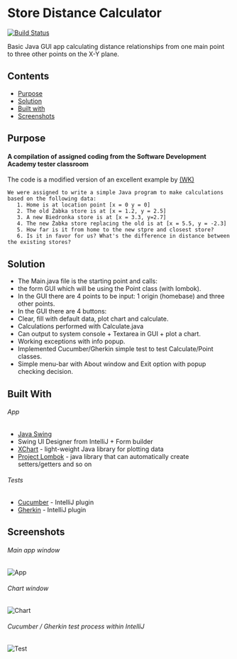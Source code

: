 # Store Distance Calculator

[![Build Status](https://travis-ci.org/meshcode/store-distance-calculator.svg?branch=master)](https://travis-ci.org/meshcode/store-distance-calculator)

Basic Java GUI app calculating distance relationships from one main point to three other points on the X-Y plane. 

## Contents
* [Purpose](#purpose)
* [Solution](#solution)
* [Built with](#built-with)
* [Screenshots](#screenshots)

## Purpose
#### A compilation of assigned coding from the Software Development Academy tester classroom  
The code is a modified version of an excellent example by [(WK)](https://git.kobiela.click/wiktor.kobiela/Java3Exercise)
``` 
We were assigned to write a simple Java program to make calculations based on the following data:
   1. Home is at location point [x = 0 y = 0]
   2. The old Żabka store is at [x = 1.2, y = 2.5]
   3. A new Biedronka store is at [x = 3.3, y=2.7]
   4. The new Żabka store replacing the old is at [x = 5.5, y = -2.3] 
   5. How far is it from home to the new stpre and closest store?
   6. Is it in favor for us? What's the difference in distance between the existing stores?
 ```
 
## Solution  
  - The Main.java file is the starting point and calls:
  - the form GUI which will be using the Point class (with lombok).
  - In the GUI there are 4 points to be input: 1 origin (homebase) and three other points.
  - In the GUI there are 4 buttons: 
  - Clear, fill with default data, plot chart and calculate.
  - Calculations performed with Calculate.java
  - Can output to system console + Textarea in GUI + plot a chart.
  - Working exceptions with info popup.
  - Implemented Cucumber/Gherkin simple test to test Calculate/Point classes.
  - Simple menu-bar with About window and Exit option with popup checking decision.
  
## Built With
###### App
  - [Java Swing](https://docs.oracle.com/javase/7/docs/api/javax/swing/package-summary.html)
  - Swing UI Designer from IntelliJ + Form builder
  - [XChart](https://github.com/knowm/XChart) - light-weight Java library for plotting data
  - [Project Lombok](https://projectlombok.org/) -  java library that can automatically create setters/getters and so on
###### Tests
  - [Cucumber](https://cucumber.io/) - IntelliJ plugin
  - [Gherkin](https://cucumber.io/docs/gherkin/) - IntelliJ plugin
  
## Screenshots  
  
  ###### Main app window
  ![App](https://i.imgur.com/aRepVSo.png)
  ###### Chart window
  ![Chart](https://i.imgur.com/Zwiv7dQ.png)
  ###### Cucumber / Gherkin test process within IntelliJ
  ![Test](https://i.imgur.com/uhXxP9p.jpg)
  
  